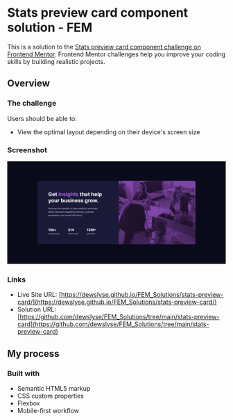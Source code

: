 # Stats preview card component solution - FEM

This is a solution to the [Stats preview card component challenge on Frontend Mentor](https://www.frontendmentor.io/challenges/stats-preview-card-component-8JqbgoU62). Frontend Mentor challenges help you improve your coding skills by building realistic projects. 


## Overview

### The challenge

Users should be able to:

- View the optimal layout depending on their device's screen size

### Screenshot

![](./images/Screenshot.png)

### Links

- Live Site URL: [https://dewslyse.github.io/FEM_Solutions/stats-preview-card/](https://dewslyse.github.io/FEM_Solutions/stats-preview-card/)
- Solution URL: [https://github.com/dewslyse/FEM_Solutions/tree/main/stats-preview-card](https://github.com/dewslyse/FEM_Solutions/tree/main/stats-preview-card)

## My process

### Built with

- Semantic HTML5 markup
- CSS custom properties
- Flexbox
- Mobile-first workflow